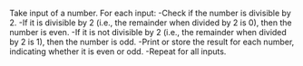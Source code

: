 Take input of a number.
For each input:
 -Check if the number is divisible by 2.
 -If it is divisible by 2 (i.e., the remainder when divided by 2 is 0), then the number is even.
 -If it is not divisible by 2 (i.e., the remainder when divided by 2 is 1), then the number is odd.
 -Print or store the result for each number, indicating whether it is even or odd.
 -Repeat for all inputs.
